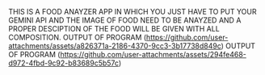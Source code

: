 THIS IS A FOOD ANAYZER APP IN WHICH YOU JUST HAVE TO PUT YOUR GEMINI API AND THE IMAGE OF FOOD NEED TO BE ANAYZED AND A PROPER DESCIPTION OF THE FOOD WILL BE GIVEN WITH ALL COMPOSITION.
OUTPUT OF PROGRAM (https://github.com/user-attachments/assets/a826371a-2186-4370-9cc3-3b17738d849c)
OUTPUT OF PROGRAM (https://github.com/user-attachments/assets/294fe468-d972-4fbd-9c92-b83689c5b57c)

